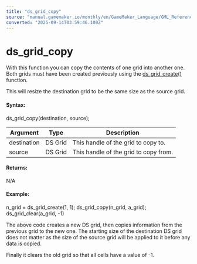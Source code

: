 ```yaml
---
title: "ds_grid_copy"
source: "manual.gamemaker.io/monthly/en/GameMaker_Language/GML_Reference/Data_Structures/DS_Grids/ds_grid_copy.htm"
converted: "2025-09-14T03:59:46.100Z"
---
```


# ds\_grid\_copy

With this function you can copy the contents of one grid into another one. Both grids must have been created previously using the [ds\_grid\_create()](ds_grid_create.md) function.

This will resize the destination grid to be the same size as the source grid.

#### Syntax:

ds\_grid\_copy(destination, source);

| Argument | Type | Description |
| --- | --- | --- |
| destination | DS Grid | This handle of the grid to copy to. |
| source | DS Grid | This handle of the grid to copy from. |

#### Returns:

N/A

#### Example:

n\_grid = ds\_grid\_create(1, 1);
ds\_grid\_copy(n\_grid, a\_grid);
ds\_grid\_clear(a\_grid, -1)

The above code creates a new DS grid, then copies information from the previous grid to the new one. The starting size of the destination DS grid does not matter as the size of the source grid will be applied to it before any data is copied.

Finally it clears the old grid so that all cells have a value of -1.